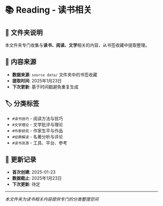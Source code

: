 # 📚 Reading - 读书相关

## 🎯 文件夹说明
本文件夹专门收集与**读书、阅读、文学**相关的内容，从书签收藏中提取整理。

## 📖 内容来源
- **数据来源**: `source data/` 文件夹中的书签收藏
- **提取时间**: 2025年1月23日
- **下次更新**: 基于时间戳避免重复生成

## 🏷️ 分类标签
- `#读书技巧` - 阅读方法与技巧
- `#文学理论` - 文学批评与理论
- `#作家研究` - 作家生平与作品
- `#经典解读` - 名著分析与评论
- `#读书资源` - 工具、平台、参考

## 📅 更新记录
- **首次创建**: 2025-01-23
- **数据截止**: 2025年1月23日
- **下次更新**: 待定

---
*本文件夹为读书相关内容提供专门的分类整理空间*
